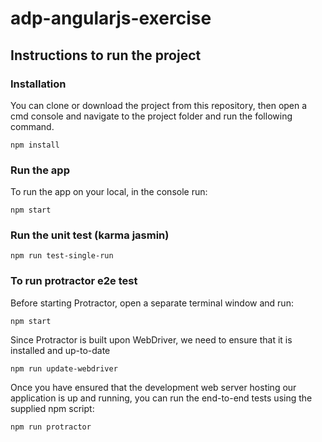 # adp-angularjs-exercise

## Instructions to run the project

### Installation
You can clone or download the project from this repository, then open a cmd console and navigate to the project folder and run the following command.

```
npm install
```

### Run the app

To run the app on your local, in the console run:

```
npm start
```

### Run the unit test (karma jasmin)

```
npm run test-single-run
```

### To run protractor e2e test 

Before starting Protractor, open a separate terminal window and run:

```
npm start
```

Since Protractor is built upon WebDriver, we need to ensure that it is installed and up-to-date 

```
npm run update-webdriver
```

Once you have ensured that the development web server hosting our application is up and running, you can run the end-to-end tests using the supplied npm script:

```
npm run protractor
```



